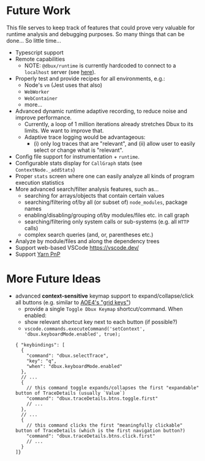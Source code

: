 # Future Work

This file serves to keep track of features that could prove very valuable for runtime analysis and debugging purposes. 
So many things that can be done... So little time...

* Typescript support
* Remote capabilities
  * NOTE: `@dbux/runtime` is currently hardcoded to connect to a `localhost` server (see [here](C:\Users\domin\code\dbux\dbux-runtime\src\client\Client.js)).
* Properly test and provide recipes for all environments, e.g.:
  * Node's `vm` (Jest uses that also)
  * `WebWorker`
  * `WebContainer`
  * more...
* Advanced dynamic runtime adaptive recording, to reduce noise and improve performance.
  * Currently, a loop of 1 million iterations already stretches Dbux to its limits. We want to improve that.
  * Adaptive trace logging would be advantageous: 
    * (i) only log traces that are "relevant", and (ii) allow user to easily select or change what is "relevant".
* Config file support for instrumentation + `runtime`.
* Configurable stats display for `CallGraph` stats (see `ContextNode._addStats`)
* Proper `stats` screen where one can easily analyze all kinds of program execution statistics
* More advanced search/filter analysis features, such as...
  * searching for arrays/objects that contain certain values
  * searching/filtering of/by all (or subset of) `node_modules`, package names
  * enabling/disabling/grouping of/by modules/files etc. in call graph
  * searching/filtering only system calls or sub-systems (e.g. all `HTTP` calls)
  * complex search queries (and, or, parentheses etc.)
* Analyze by module/files and along the dependency trees
* Support web-based VSCode https://vscode.dev/
* Support [Yarn PnP](https://yarnpkg.com/features/pnp)


# More Future Ideas

* advanced **context-sensitive** keymap support to expand/collapse/click all buttons (e.g. similar to [AOE4's "grid keys"](https://www.google.com/search?q=aoe4+grid+keys))
  * provide a single `Toggle Dbux Keymap` shortcut/command. When enabled:
  * show relevant shortcut key next to each button (if possible?)
  * `vscode.commands.executeCommand('setContext', 'dbux.keyboardMode.enabled', true);`
  ```jsonc
  { "keybindings": [
    {
      "command": "dbux.selectTrace",
      "key": "q",
      "when": "dbux.keyboardMode.enabled"
    },
    // ...
    { 
      // this command toggle expands/collapses the first "expandable" button of TraceDetails (usually `Value`)
      "command": "dbux.traceDetails.btns.toggle.first"
      // ...
    },
    // ...
    { 
      // this command clicks the first "meaningfully clickable" button of TraceDetails (which is the first navigation button?)
      "command": "dbux.traceDetails.btns.click.first"
      // ...
    }
  ]}
  ```